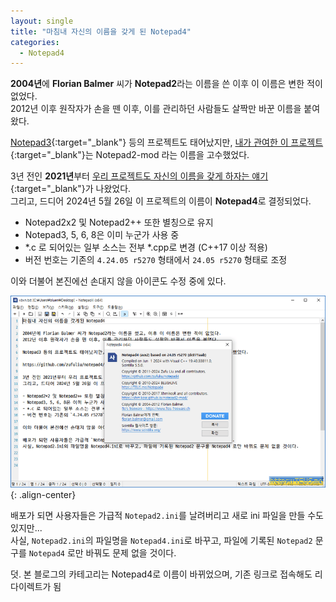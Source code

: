 ```yaml
---
layout: single
title: "마침내 자신의 이름을 갖게 된 Notepad4"
categories:
  - Notepad4
---
```


**2004년**에 **Florian Balmer** 씨가 **Notepad2**라는 이름을 쓴 이후 이 이름은 변한 적이 없었다.  
2012년 이후 원작자가 손을 뗀 이후, 이를 관리하던 사람들도 살짝만 바꾼 이름을 붙여왔다.

[Notepad3](https://github.com/rizonesoft/Notepad3){:target="_blank"} 등의 프로젝트도 태어났지만, [내가 관여한 이 프로젝트](https://github.com/zufuliu/notepad4){:target="_blank"}는 Notepad2-mod 라는 이름을 고수했었다.

3년 전인 **2021년**부터 [우리 프로젝트도 자신의 이름을 갖게 하자는 얘기](https://github.com/zufuliu/notepad4/discussions/346){:target="_blank"}가 나왔었다.  
그리고, 드디어 2024년 5월 26일 이 프로젝트의 이름이 **Notepad4**로 결정되었다.

- Notepad2x2 및 Notepad2++ 또한 별칭으로 유지
- Notepad3, 5, 6, 8은 이미 누군가 사용 중
- \*.c 로 되어있는 일부 소스는 전부 \*.cpp로 변경 (C++17 이상 적용)
- 버전 번호는 기존의 `4.24.05 r5270` 형태에서 `24.05 r5270` 형태로 조정

이와 더불어 본진에선 손대지 않을 아이콘도 수정 중에 있다.

![image](</images/2024-06-02b/notepad4_Bs64_Q.png>){: .align-center}

배포가 되면 사용자들은 가급적 `Notepad2.ini`를 날려버리고 새로 ini 파일을 만들 수도 있지만...  
사실, `Notepad2.ini`의 파일명을 `Notepad4.ini`로 바꾸고, 파일에 기록된 `Notepad2` 문구를 `Notepad4` 로만 바꿔도 문제 없을 것이다.

덧. 본 블로그의 카테고리는 Notepad4로 이름이 바뀌었으며, 기존 링크로 접속해도 리다이렉트가 됨
